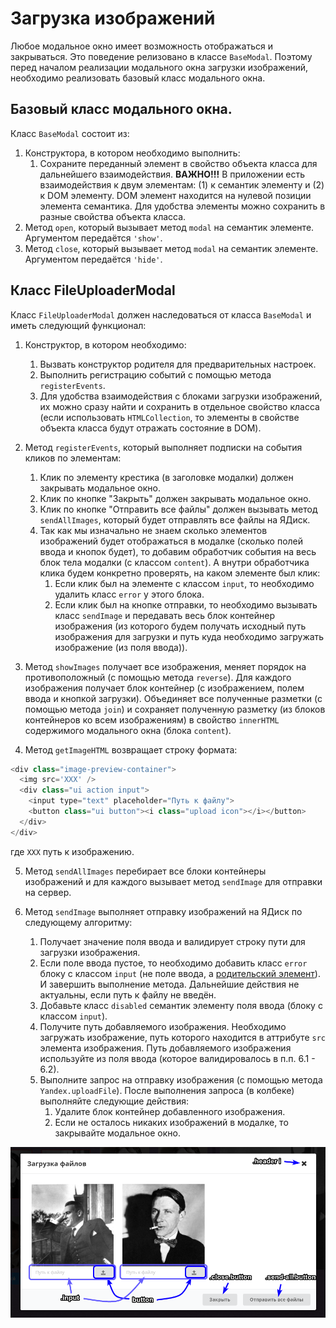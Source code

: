 # Загрузка изображений

Любое модальное окно имеет возможность отображаться и закрываться. Это поведение релизовано в классе `BaseModal`. Поэтому перед началом реализации модального окна загрузки изображений, необходимо реализовать базовый класс модального окна.

## Базовый класс модального окна.
Класс `BaseModal` состоит из:
1. Конструктора, в котором необходимо выполнить:
    1. Сохраните переданный элемент в свойство объекта класса для дальнейшего взаимодействия. **ВАЖНО!!!** В приложении есть взаимодействия к двум элементам: (1) к семантик элементу и (2) к DOM элементу. DOM элемент находится на нулевой позиции элемента семантика. Для удобства элементы можно сохранить в разные свойства объекта класса.
2. Метод `open`, который вызывает метод `modal` на семантик элементе. Аргументом передаётся `'show'`.
3. Метод `close`, который вызывает метод `modal` на семантик элементе. Аргументом передаётся `'hide'`.

## Класс FileUploaderModal
Класс `FileUploaderModal` должен наследоваться от класса `BaseModal` и иметь следующий функционал:
1. Конструктор, в котором необходимо:
    1. Вызвать конструктор родителя для предварительных настроек.
    2. Выполнить регистрацию событий с помощью метода `registerEvents`.
    3. Для удобства взаимодействия с блоками загрузки изображений, их можно сразу найти и сохранить в отдельное свойство класса (если использовать `HTMLCollection`, то элементы в свойстве объекта класса будут отражать состояние в DOM).

2. Метод `registerEvents`, который выполняет подписки на события кликов по элементам:
    1. Клик по элементу крестика (в заголовке модалки) должен закрывать модальное окно.
    2. Клик по кнопке "Закрыть" должен закрывать модальное окно.
    3. Клик по кнопке "Отправить все файлы" должен вызывать метод `sendAllImages`, который будет отправлять все файлы на ЯДиск.
    4. Так как мы изначально не знаем сколько элементов изображений будет отображаться в модалке (сколько полей ввода и кнопок будет), то добавим обработчик события на весь блок тела модалки (с классом `content`). А внутри обработчика клика будем конкретно проверять, на каком элементе был клик:
        1. Если клик был на элементе с классом `input`, то необходимо удалить класс `error` у этого блока.
        2. Если клик был на кнопке отправки, то необходимо вызывать класс `sendImage` и передавать весь блок контейнер изображения (из которого будем получать исходный путь изображения для загрузки и путь куда необходимо загружать изображение (из поля ввода)).

3. Метод `showImages` получает все изображения, меняет порядок на противоположный (с помощью метода `reverse`). Для каждого изображения получает блок контейнер (с изображением, полем ввода и кнопкой загрузки). Объединяет все полученные разметки (с помощью метода `join`) и сохраняет полученную разметку (из блоков контейнеров ко всем изображениям) в свойство `innerHTML` содержимого модального окна (блока `content`).

4. Метод `getImageHTML` возвращает строку формата:
```javascript
<div class="image-preview-container">
  <img src='XXX' />
  <div class="ui action input">
    <input type="text" placeholder="Путь к файлу">
    <button class="ui button"><i class="upload icon"></i></button>
  </div>
</div>
```
где `XXX` путь к изображению.

5. Метод `sendAllImages` перебирает все блоки контейнеры изображений и для каждого вызывает метод `sendImage` для отправки на сервер.

6. Метод `sendImage` выполняет отправку изображений на ЯДиск по следующему алгоритму:
    1. Получает значение поля ввода и валидирует строку пути для загрузки изображения.
    2. Если поле ввода пустое, то необходимо добавить класс `error` блоку с классом `input` (не поле ввода, а [родительский элемент](https://semantic-ui.com/elements/input.html)). И завершить выполнение метода. Дальнейшие действия не актуальны, если путь к файлу не введён.
    3. Добавьте класс `disabled` семантик элементу поля ввода (блоку с классом `input`). 
    4. Получите путь добавляемого изображения. Необходимо загружать изображение, путь которого находится в аттрибуте `src` элемента изображения. Путь добавляемого изображения используйте из поля ввода (которое валидировалось в п.п. 6.1 - 6.2).
    5. Выполните запрос на отправку изображения (с помощью метода `Yandex.uploadFile`). После выполнения запроса (в колбеке) выполняйте следующие действия:
        1. Удалите блок контейнер добавленного изображения.
        2. Если не осталось никаких изображений в модалке, то закрывайте модальное окно.

![](./img/FileUploaderModal.png)